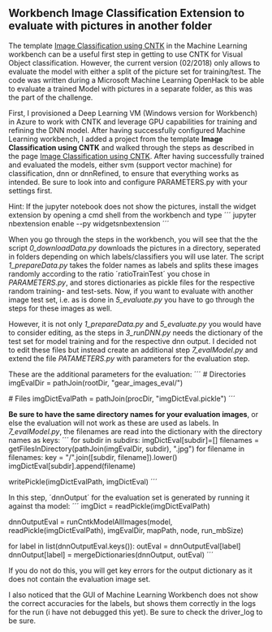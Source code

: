 ## Workbench Image Classification Extension to evaluate with pictures in another folder

The template [Image Classification using CNTK](https://docs.microsoft.com/en-us/azure/machine-learning/preview/scenario-image-classification-using-cntk) in the Machine Learning workbench can be a useful first step in getting to use CNTK for Visual Object classification. However, the current version (02/2018) only allows to evaluate the model with either a split of the picture set for training/test. The code was written during a Microsoft Machine Learning OpenHack to be able to evaluate a trained Model with pictures in a separate folder, as this was the part of the challenge. 

First, I provisioned a Deep Learning VM (Windows version for Workbench) in Azure to work with CNTK and leverage GPU capabilities for training and refining the DNN model. After having successfully configured Machine Learning workbench, I added a project from the template **Image Classification using CNTK** and walked through the steps as described in the page  [Image Classification using CNTK](https://docs.microsoft.com/en-us/azure/machine-learning/preview/scenario-image-classification-using-cntk). After having successfully trained and evaluated the models, either svm (support vector machine) for classification, dnn or dnnRefined, to ensure that everything works as intended. Be sure to look into and configure 
PARAMETERS.py with your settings first.  

Hint: If the jupyter notebook does not show the pictures, install the widget extension by opening a cmd shell from the workbench and type 
´´´
jupyter nbextension enable --py widgetsnbextension
´´´


When you go through the steps in the workbench, you will see that the the script _0_downloadData.py_ downloads the pictures in a directory, seperated in folders depending on which labels/classifiers you will use later. The script _1_prepareData.py_ takes the folder names as labels and splits these images randomly according to the ratio ´ratioTrainTest´ you chose in _PARAMETERS.py_, and stores dictionaries as pickle files for the respective random training- and test-sets. Now, if you want to evaluate with another image test set, i.e. as is done in _5_evaluate.py_ you have to go through the steps for these images as well. 

However, it is not only _1_prepareData.py_ and  _5_evaluate.py_ you would have to consider editing, as the steps in  _3_runDNN.py_ needs the dictionary of the test set for model training and for the respective dnn output. I decided not to edit these files but instead create an additional step _7_evalModel.py_ and extend the file _PATAMETERS.py_ with parameters for the evaluation step. 

These are the additional parameters for the evaluation:
´´´
\# Directories
imgEvalDir      = pathJoin(rootDir,    "gear_images_eval/")

\# Files
imgDictEvalPath         = pathJoin(procDir, "imgDictEval.pickle")
´´´

**Be sure to have the same directory names for your evaluation images**, or else the evaluation will not work as these are used as labels. In _7_evalModel.py_, the filenames are read into the dictionary with the directory names as keys:
´´´
for subdir in subdirs:
    imgDictEval[subdir]=[]
    filenames = getFilesInDirectory(pathJoin(imgEvalDir, subdir), ".jpg")
    for filename in filenames:
         key = "/".join([subdir, filename]).lower()
         imgDictEval[subdir].append(filename)
            
           
writePickle(imgDictEvalPath,  imgDictEval)
´´´

In this step, ´dnnOutput´ for the evaluation set is generated by running it against tha model:
´´´
imgDict = readPickle(imgDictEvalPath)

dnnOutputEval  = runCntkModelAllImages(model, readPickle(imgDictEvalPath),  imgEvalDir, mapPath, node, run_mbSize)

for label in list(dnnOutputEval.keys()):
    outEval  = dnnOutputEval[label]
    dnnOutput[label] = mergeDictionaries(dnnOutput, outEval)
´´´

If you do not do this, you will get key errors for the output dictionary as it does not contain the evaluation image set. 

I also noticed that the GUI of Machine Learning Workbench does not show the correct accuracies for the labels, but shows them correctly in the logs for the run (i have not debugged this yet). Be sure to check the driver_log to be sure.  



